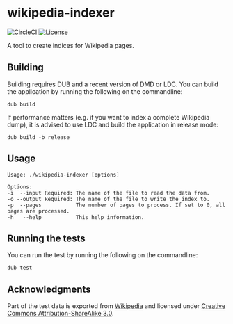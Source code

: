 # wikipedia-indexer

[![CircleCI](https://img.shields.io/circleci/build/github/ghost91-/wikipedia-indexer?token=abc123def456)](https://circleci.com/gh/ghost91-/wikipedia-indexer)
[![License](https://img.shields.io/github/license/ghost91-/wikipedia-indexer?color=blue)](https://github.com/ghost91-/wikipedia-indexer/blob/master/LICENSE)

A tool to create indices for Wikipedia pages.

## Building

Building requires DUB and a recent version of DMD or LDC. You can build the
application by running the following on the commandline:

```
dub build
```

If performance matters (e.g. if you want to index a complete Wikipedia dump), it
is advised to use LDC and  build the application in release mode:

```
dub build -b release
```

## Usage

```
Usage: ./wikipedia-indexer [options] 

Options:
-i  --input Required: The name of the file to read the data from.
-o --output Required: The name of the file to write the index to.
-p  --pages           The number of pages to process. If set to 0, all pages are processed.
-h   --help           This help information.
```

## Running the tests

You can run the test by running the following on the commandline:

```
dub test
```

## Acknowledgments

Part of the test data is exported from [Wikipedia](https://www.wikipedia.org/)
and licensed under [Creative Commons Attribution-ShareAlike 3.0](https://creativecommons.org/licenses/by-sa/3.0/legalcode).


